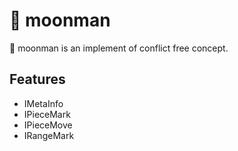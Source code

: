# 🧣 moonman

🧣 moonman is an implement of conflict free concept.

## Features

- IMetaInfo
- IPieceMark
- IPieceMove
- IRangeMark
